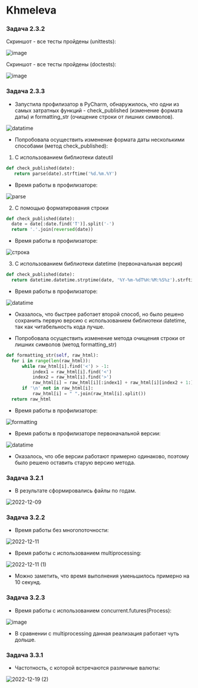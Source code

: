 # Khmeleva

### Задача 2.3.2

Скриншот - все тесты пройдены (unittests):

![image](https://user-images.githubusercontent.com/106344305/205136816-76653393-8b0c-45d2-be60-ff99e50e1e21.png)

Скриншот - все тесты пройдены (doctests):

![image](https://user-images.githubusercontent.com/106344305/205137351-2a53169b-dc25-4590-9419-91e36d9ac0c6.png)

### Задача 2.3.3

- Запустила профилизатор в PyCharm, обнаружилось, что одни из самых затратных функций - check_published (изменение формата даты) и formatting_str (очищение строки от лишних символов).

![datatime](https://user-images.githubusercontent.com/106344305/206180335-870b2830-d700-4733-8512-23dceff98b46.png)

- Попробовала осуществить изменение формата даты несколькими способами (метод check_published):
1) С использованием библиотеки dateutil

```py
def check_published(date):
   return parse(date).strftime('%d.%m.%Y')
```

- Время работы в профилизаторе:

![parse](https://user-images.githubusercontent.com/106344305/206182321-61993f1c-7b20-490b-b5f3-a946d1da65f1.png)


2) С помощью форматирования строки

```py
def check_published(date):
  date = date[:date.find('T')].split('-')
  return '.'.join(reversed(date))
```
- Время работы в профилизаторе:

![строка](https://user-images.githubusercontent.com/106344305/206182418-b38fc18c-7923-40b4-82c7-063b09e0dfc5.png)


3) C использованием библиотеки datetime (первоначальная версия)

```py
def check_published(date):
  return datetime.datetime.strptime(date, '%Y-%m-%dT%H:%M:%S%z').strftime('%d.%m.%Y')
```
- Время работы в профилизаторе:

![datatime](https://user-images.githubusercontent.com/106344305/206182600-9885410d-164a-40bb-8f46-81794ca236ae.png)

- Оказалось, что быстрее работает второй способ, но было решено сохранить первую версию с использованием библиотеки datetime, так как читабельность кода лучше.

- Попробовала осуществить изменение метода очищения строки от лишних символов (метод formatting_str)

```py
def formatting_str(self, raw_html):
  for i in range(len(raw_html)):
      while raw_html[i].find('<') > -1:
          index1 = raw_html[i].find('<')
          index2 = raw_html[i].find('>')
          raw_html[i] = raw_html[i][:index1] + raw_html[i][index2 + 1:]
      if '\n' not in raw_html[i]:
          raw_html[i] = " ".join(raw_html[i].split())
  return raw_html
```

- Время работы в профилизаторе:

![formatting](https://user-images.githubusercontent.com/106344305/206183485-76460f7c-fda0-4cf6-853f-4e36bb18c747.png)

- Время работы в профилизаторе первоначальной версии:

![datatime](https://user-images.githubusercontent.com/106344305/206183601-34088a5e-84a2-4781-866d-0401b8523463.png)

- Оказалось, что обе версии работают примерно одинаково, поэтому было решено оставить старую версию метода.

### Задача 3.2.1
- В результате сформировались файлы по годам.

![2022-12-09](https://user-images.githubusercontent.com/106344305/206720448-a6c24c7f-9ff9-474f-8cf1-aaefadc3b37e.png)

### Задача 3.2.2

- Время работы без многопоточности:

![2022-12-11](https://user-images.githubusercontent.com/106344305/206901258-768835a1-7577-4cb7-bcb8-16ca63890164.png)

- Время работы с использованием multiprocessing:

![2022-12-11 (1)](https://user-images.githubusercontent.com/106344305/206901282-cfeb984c-c233-4863-9b3c-67168112ec99.png)

- Можно заметить, что время выполнения уменьшилось примерно на 10 секунд.

### Задача 3.2.3

- Время работы с использованием concurrent.futures(Process):

![image](https://user-images.githubusercontent.com/106344305/208094824-1a6a50e2-10d1-4d12-8101-ba2a998d8bed.png)

- В сравнении с multiprocessing данная реализация работает чуть дольше.

### Задача 3.3.1

- Частотность, с которой встречаются различные валюты:

![2022-12-19 (2)](https://user-images.githubusercontent.com/106344305/208485502-b1282d51-e216-4f1c-9c88-43cac97e7c93.png)



